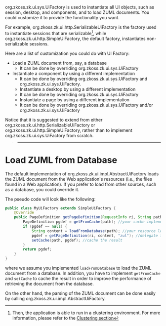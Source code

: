 <javadoc type="interface">org.zkoss.zk.ui.sys.UiFactory</javadoc> is
used to instantiate all UI objects, such as session, desktop, and
components, and to load ZUML documents. You could customize it to
provide the functionality you want.

For example,
<javadoc>org.zkoss.zk.ui.http.SerializableUiFactory</javadoc> is the
factory used to instantiate sessions that are serializable[^1], while
<javadoc>org.zkoss.zk.ui.http.SimpleUiFactory</javadoc>, the default
factory, instantiates non-serializable sessions.

Here are a list of customization you could do with UI Factory:

- Load a ZUML document from, say, a database
  - It can be done by overriding
    <javadoc method="getPageDefinition(org.zkoss.zk.ui.sys.RequestInfo, java.lang.String)" type="interface">org.zkoss.zk.ui.sys.UiFactory</javadoc>
- Instantiate a component by using a different implementation
  - It can be done by overriding
    <javadoc method="newComponent(org.zkoss.zk.ui.Page, org.zkoss.zk.ui.Component, org.zkoss.zk.ui.metainfo.ComponentInfo)" type="interface">org.zkoss.zk.ui.sys.UiFactory</javadoc>
    and
    <javadoc method="newComponent(org.zkoss.zk.ui.Page, org.zkoss.zk.ui.Component, org.zkoss.zk.ui.metainfo.ComponentInfo, java.lang.String)" type="interface">org.zkoss.zk.ui.sys.UiFactory</javadoc>.
  - Instantiate a desktop by using a different implementation
  - It can be done by overriding
    <javadoc method="newDesktop(org.zkoss.zk.ui.sys.RequestInfo, java.lang.String, java.lang.String)" type="interface">org.zkoss.zk.ui.sys.UiFactory</javadoc>
  - Instantiate a page by using a different implementation
  - It can be done by overriding
    <javadoc method="newPage(org.zkoss.zk.ui.sys.RequestInfo, org.zkoss.zk.ui.metainfo.PageDefinition, java.lang.String)" type="interface">org.zkoss.zk.ui.sys.UiFactory</javadoc>
    and/or
    <javadoc method="newPage(org.zkoss.zk.ui.sys.RequestInfo, org.zkoss.zk.ui.Richlet, java.lang.String)" type="interface">org.zkoss.zk.ui.sys.UiFactory</javadoc>

Notice that it is suggested to extend from either
<javadoc>org.zkoss.zk.ui.http.SerializableUiFactory</javadoc> or
<javadoc>org.zkoss.zk.ui.http.SimpleUiFactory</javadoc>, rather than to
implement
<javadoc type="interface">org.zkoss.zk.ui.sys.UiFactory</javadoc> from
scratch.

> ------------------------------------------------------------------------
>
> <references/>

# Load ZUML from Database

The default implementation of
<javadoc method="getPageDefinition(org.zkoss.zk.ui.sys.RequestInfo, java.lang.String)">org.zkoss.zk.ui.impl.AbstractUiFactory</javadoc>
loads the ZUML document from the Web application's resources (i.e., the
files found in a Web application). If you prefer to load from other
sources, such as a database, you could override it.

The pseudo code will look like the following:

```java
public class MyUiFactory extends SimpleUiFactory {
    @Override
    public PageDefinition getPageDefinition(RequestInfo ri, String path) {
        PageDefinition pgdef = getFromCache(path); //your cache implementation
        if (pgdef == null) {
            String content = loadFromDatabase(path); //your resource loading
            pgdef = getPageDefinition(ri, content, "zul"); //delegate to SimpleUiFactory
            setCache(path, pgdef); //cache the result
        }
        return pgdef;
    }
}
```

where we assume you implemented `loadFromDatabase` to load the ZUML
document from a database. In addition, you have to implement
`getFromCache` and `setCache` to cache the result in order to improve
the performance of retrieving the document from the database.

On the other hand, the parsing of the ZUML document can be done easily
by calling
<javadoc method="getPageDefinitionDirectly(org.zkoss.zk.ui.sys.RequestInfo, java.lang.String, java.lang.String)">org.zkoss.zk.ui.impl.AbstractUiFactory</javadoc>.

[^1]: Then, the application is able to run in a clustering environment.
    For more information, please refer to the [Clustering
    section]({{site.baseurl}}/zk_dev_ref/clustering/zk_configuration)
